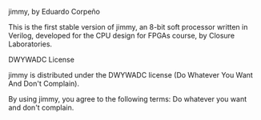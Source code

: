 jimmy, by Eduardo Corpeño

This is the first stable version of jimmy, an 8-bit soft processor written in Verilog,
developed for the CPU design for FPGAs course, by Closure Laboratories.


DWYWADC License

jimmy is distributed under the DWYWADC license (Do Whatever You Want And Don't Complain).

By using jimmy, you agree to the following terms:
    Do whatever you want and don't complain.